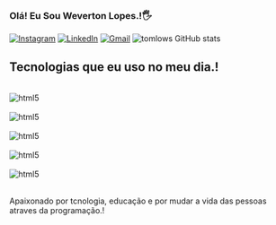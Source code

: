 ### Olá! Eu Sou Weverton Lopes.!🖐️

[![Instagram](https://img.shields.io/badge/Instagram-E4405F?style=for-the-badge&logo=instagram&logoColor=white/)](https://https://l.facebook.com/l.php?u=https%3A%2F%2Fwww.instagram.com%2Ftomlopws45%3Ffbclid%3DIwAR2ueHWxRnUq8PPhEJAIj9Hqp29XvMkKhfdHMjJ1N7EohH_jf7sPkIlXwZM&h=AT1Rn9rzklwV5Qk2L8Y5i6LzXISgeZjkQ_pzAO1tFAoWen-b3We6ytTEUVrYEpC72ur4BW_pwqrePKvCpPGmu4N4XcY6xltjgQN3puVdj0aj70qjaNBDNNSw0Zm3tAYS-Tzt)
[![LinkedIn](https://img.shields.io/badge/LinkedIn-0077B5?style=for-the-badge&logo=linkedin&logoColor=white/)](www.linkedin.com/in/weverton-lopes-b748201a9)
[![Gmail](https://img.shields.io/badge/Gmail-D14836?style=for-the-badge&logo=gmail&logoColor=white/)](tomlopws45@gmail.com)
![tomlows GitHub stats](https://github-readme-stats.vercel.app/api?username=tomlows&show_icons=true&theme=dracula)
## Tecnologias que eu uso no meu dia.!

<div style="display: inline_block"><br>
<img align="center" alt="html5" src="https://img.shields.io/badge/HTML5-E34F26?style=for-the-badge&logo=html5&logoColor=white">
<div style="display: inline_block"><br>
<img align="center" alt="html5" src="https://img.shields.io/badge/CSS3-1572B6?style=for-the-badge&logo=css3&logoColor=white">
<div style="display: inline_block"><br>
<img align="center" alt="html5" src="https://img.shields.io/badge/JavaScript-323330?style=for-the-badge&logo=javascript&logoColor=F7DF1E">
<div style="display: inline_block"><br>
<img align="center" alt="html5" src="https://img.shields.io/badge/Node.js-43853D?style=for-the-badge&logo=node.js&logoColor=white">
<div style="display: inline_block"><br>
<img align="center" alt="html5" src="https://img.shields.io/badge/React-20232A?style=for-the-badge&logo=react&logoColor=61DAFB">
<div><br/>

Apaixonado por tcnologia, educação e por mudar a vida das pessoas atraves da programação.!
